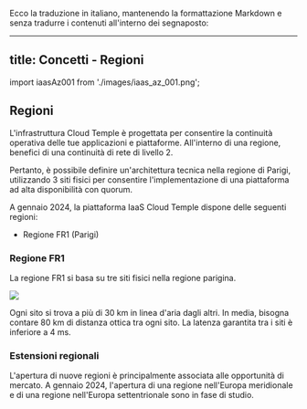 Ecco la traduzione in italiano, mantenendo la formattazione Markdown e senza tradurre i contenuti all'interno dei segnaposto:

---
title: Concetti - Regioni
---

import iaasAz001 from './images/iaas_az_001.png';

## Regioni

L'infrastruttura Cloud Temple è progettata per consentire la continuità operativa delle tue applicazioni e piattaforme.
All'interno di una regione, benefici di una continuità di rete di livello 2.

Pertanto, è possibile definire un'architettura tecnica nella regione di Parigi, utilizzando 3 siti fisici per consentire l'implementazione di una piattaforma ad alta disponibilità con quorum.

A gennaio 2024, la piattaforma IaaS Cloud Temple dispone delle seguenti regioni:

- Regione FR1 (Parigi)

### Regione FR1

La regione FR1 si basa su tre siti fisici nella regione parigina.

<img src={iaasAz001} />

Ogni sito si trova a più di 30 km in linea d'aria dagli altri. In media, bisogna contare 80 km di distanza ottica tra ogni sito. La latenza garantita tra i siti è inferiore a 4 ms.

### Estensioni regionali

L'apertura di nuove regioni è principalmente associata alle opportunità di mercato. A gennaio 2024, l'apertura di una regione nell'Europa meridionale e di una regione nell'Europa settentrionale sono in fase di studio.
